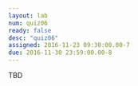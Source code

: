 ```yaml
---
layout: lab 
num: quiz06 
ready: false
desc: "quiz06"
assigned: 2016-11-23 09:30:00.00-7
due: 2016-11-30 23:59:00.00-8
---
```

TBD
